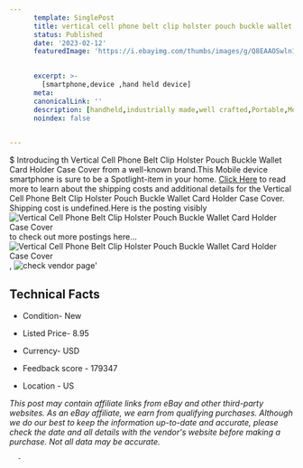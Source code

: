 ```yaml
---
      template: SinglePost
      title: vertical cell phone belt clip holster pouch buckle wallet card holder case cover
      status: Published
      date: '2023-02-12'
      featuredImage: 'https://i.ebayimg.com/thumbs/images/g/Q8EAAOSwln1gwdz1/s-l225.jpg'
       

      excerpt: >-
        [smartphone,device ,hand held device]
      meta:
      canonicalLink: ''
      description: [handheld,industrially made,well crafted,Portable,Mobile,Compact,Convenient,Lightweight,Maneuverable,Man-portable,Miniature,Carriable,Hand-held,Light,Holdable,Transportable,Mobile device,Pocket-sized,On-the-go,Wireless,Cordless,Compact size,Convenient size, smartphone,device ,hand held device]
      noindex: false
      

---
```

$
      Introducing th Vertical Cell Phone Belt Clip Holster Pouch Buckle Wallet Card Holder Case Cover from a well-known brand.This Mobile device smartphone is sure to be a Spotlight-item in your home. [Click Here](https://www.ebay.com/itm/255012282419?hash=item3b5feaa033%3Ag%3AQ8EAAOSwln1gwdz1&amdata=enc%3AAQAHAAAA4CE9fhxQVsLjiwHYn9%2BT2hQrqd%2BNejTg6GfUTFoCqqXmQkeWydaOn0NzTXP8tt8rMCU4MrNaCBFypNJ5RA7ZN6Joq7%2F%2B4yPkRIIAcNCxnLEImkDC4U423dMYiZAuAl1Y3%2F2%2BTXOXHprokJvW17enzAZiB48x7hniAODfuamU%2B1u1%2Frwff5fZwkU%2FfokQbxIZtXmKK5n5ZgSHi%2BkgoZMHo5Ze4qQzzmp5OIsRX%2BD37ijV6V6x%2B1VLyWlBnHhaLJl0T%2B3FvgkjOSWuQ48PyRdeglqqjqXzrp9xuP0enqxdmH5f&mkevt=1&mkcid=1&mkrid=711-53200-19255-0&campid=%253CePNCampaignId%253E&customid=%253CreferenceId%253E&toolid=10049) to read more to learn about the shipping costs and additional details for the Vertical Cell Phone Belt Clip Holster Pouch Buckle Wallet Card Holder Case Cover. Shipping cost is undefined.Here is the posting visibly ![Vertical Cell Phone Belt Clip Holster Pouch Buckle Wallet Card Holder Case Cover](https://i.ebayimg.com/thumbs/images/g/Q8EAAOSwln1gwdz1/s-l225.jpg) to check out more postings here... ![Vertical Cell Phone Belt Clip Holster Pouch Buckle Wallet Card Holder Case Cover](https://i.ebayimg.com/images/g/Q8EAAOSwln1gwdz1/s-l1600.jpg), ![check vendor page](https://origin-galleryplus.ebayimg.com/ws/web/255012282419_2_0_1/225x225.jpg,https://origin-galleryplus.ebayimg.com/ws/web/255012282419_3_0_1/225x225.jpg,https://origin-galleryplus.ebayimg.com/ws/web/255012282419_4_0_1/225x225.jpg)'

      

 ## Technical Facts 



     
      

 - Condition- New 


      

 - Listed Price- 8.95 


      

 - Currency- USD 


      

 - Feedback score - 179347 


      

 - Location - US 


      
      

 *_This post may contain affiliate links from eBay and other third-party websites. As an eBay affiliate, we earn from qualifying purchases. Although we do our best to keep the information up-to-date and accurate, please check the date and all details with the vendor's website before making a purchase. Not all data may be accurate._*




      -

